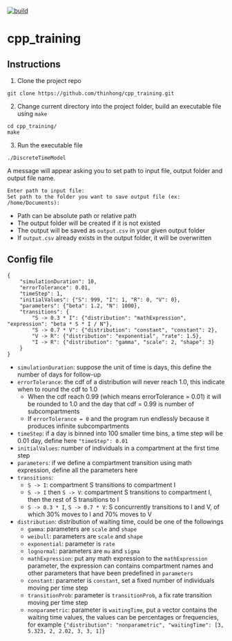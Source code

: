 [![build](https://github.com/thinhong/cpp_training/actions/workflows/c-cpp.yml/badge.svg)](https://github.com/thinhong/cpp_training/actions/workflows/c-cpp.yml)

# cpp_training

## Instructions

1. Clone the project repo
```
git clone https://github.com/thinhong/cpp_training.git
```

2. Change current directory into the project folder, build an executable file using `make`
```
cd cpp_training/
make
```

3. Run the executable file
```
./DiscreteTimeModel
```

A message will appear asking you to set path to input file, output folder and output file name.
```
Enter path to input file: 
Set path to the folder you want to save output file (ex: /home/Documents): 
```
* Path can be absolute path or relative path
* The output folder will be created if it is not existed
* The output will be saved as `output.csv` in your given output folder
* If `output.csv` already exists in the output folder, it will be overwritten 

## Config file
```
{
    "simulationDuration": 10,
    "errorTolerance": 0.01,
    "timeStep": 1,
    "initialValues": {"S": 999, "I": 1, "R": 0, "V": 0},
    "parameters": {"beta": 1.2, "N": 1000},
    "transitions": {
        "S -> 0.3 * I": {"distribution": "mathExpression", "expression": "beta * S * I / N"}, 
        "S -> 0.7 * V": {"distribution": "constant", "constant": 2},
        "V -> R": {"distribution": "exponential", "rate": 1.5}, 
        "I -> R": {"distribution": "gamma", "scale": 2, "shape": 3}
    }
}
```
* `simulationDuration`: suppose the unit of time is days, this define the number of days for follow-up
* `errorTolerance`: the cdf of a distribution will never reach 1.0, this  indicate when to round the cdf to 1.0
    * When the cdf reach 0.99 (which means errorTolerance = 0.01) it will be rounded to 1.0 and the day that cdf = 0.99 is number of subcompartments
    * If `errorTolerance = 0` and the program run endlessly because it produces infinite subcompartments
* `timeStep`: if a day is binned into 100 smaller time bins, a time step will be 0.01 day, define here `"timeStep": 0.01`
* `initialValues`: number of individuals in a compartment at the first time step
* `parameters`: if we define a compartment transition using math expression, define all the parameters here
* `transitions`:
    * `S -> I`: compartment S transitions to compartment I
    * `S -> I` then `S -> V`: compartment S transitions to compartment I, then the rest of S transitions to I
    * `S -> 0.3 * I`, `S -> 0.7 * V`: S concurrently transitions to I and V, of which 30% moves to I and 70% moves to V
* `distribution`: distribution of waiting time, could be one of the followings
    * `gamma`: parameters are `scale` and `shape`
    * `weibull`: parameters are `scale` and `shape`
    * `exponential`: parameter is `rate`
    * `lognormal`: parameters are `mu` and `sigma`
    * `mathExpression`: put any math expression to the `mathExpression` parameter, the expression can contains compartment names and other parameters that have been predefined in `parameters`
    * `constant`: parameter is `constant`, set a fixed number of individuals moving per time step
    * `transitionProb`: parameter is `transitionProb`, a fix rate transition moving per time step
    * `nonparametric`: parameter is `waitingTime`, put a vector contains the waiting time values, the values can be percentages or frequencies, for example `{"distribution": "nonparametric", "waitingTime": [3, 5.323, 2, 2.02, 3, 3, 1]}`
